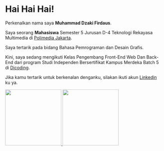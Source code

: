 # Hai Hai Hai! 

Perkenalkan nama saya **Muhammad Dzaki Firdaus**.

Saya seorang **Mahasiswa** Semester 5 Jurusan D-4 Teknologi Rekayasa Multimedia di [Polimedia Jakarta](https://polimedia.ac.id/).

Saya tertarik pada bidang Bahasa Pemrograman dan Desain Grafis.

Kini, saya sedang mengikuti Kelas Pengembang Front-End Web Dan Back-End dari program Studi Independen Bersertifikat Kampus Merdeka Batch 5 di [Dicoding](https://www.dicoding.com/).

Jika kamu tertarik untuk berkenalan denganku, silakan ikuti akun [Linkedin](https://www.linkedin.com/in/muhammad-dzaki-firdaus-a83a04230/)  ku ya.

<p align="left">
<a href="https://github.com/gwaenokay">
  <img height="180em" src="https://github-readme-stats-eight-theta.vercel.app/api?username=gwaenokay&show_icons=true&theme=algolia&include_all_commits=true&count_private=true"/>
  <img height="180em" src="https://github-readme-stats-eight-theta.vercel.app/api/top-langs/?username=gwaenokay&layout=compact&langs_count=8&theme=algolia"/>
</a>
</p>
